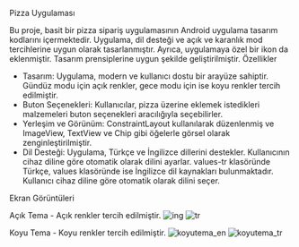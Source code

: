 Pizza Uygulaması

Bu proje, basit bir pizza sipariş uygulamasının Android uygulama tasarım kodlarını içermektedir. Uygulama, dil desteği ve açık ve karanlık mod tercihlerine uygun olarak tasarlanmıştır. Ayrıca, uygulamaya özel bir ikon da eklenmiştir. Tasarım prensiplerine uygun şekilde geliştirilmiştir.
Özellikler
 - Tasarım: Uygulama, modern ve kullanıcı dostu bir arayüze sahiptir. Gündüz modu için açık renkler, gece modu için ise koyu renkler tercih edilmiştir.
 - Buton Seçenekleri: Kullanıcılar, pizza üzerine eklemek istedikleri malzemeleri buton seçenekleri aracılığıyla seçebilirler.
 - Yerleşim ve Görünüm: ConstraintLayout kullanılarak düzenlenmiş ve ImageView, TextView ve Chip gibi öğelerle görsel olarak zenginleştirilmiştir.
 - Dil Desteği: Uygulama, Türkçe ve İngilizce dillerini destekler. Kullanıcının cihaz diline göre otomatik olarak dilini ayarlar. values-tr klasöründe Türkçe, values klasöründe ise İngilizce dil kaynakları bulunmaktadır. Kullanıcı cihaz diline göre otomatik olarak dilini seçer.

Ekran Görüntüleri

Açık Tema - Açık renkler tercih edilmiştir.
![ing](https://github.com/SemihGul5/PizzaTasarim/assets/133046330/25ed57e1-ad5c-4398-8021-7482bdaa1fd6)
![tr](https://github.com/SemihGul5/PizzaTasarim/assets/133046330/d58ba15b-5f48-4367-b156-9050deb06a37)

Koyu Tema - Koyu renkler tercih edilmiştir.
![koyutema_en](https://github.com/SemihGul5/PizzaTasarim/assets/133046330/08e5f68f-0120-4fe4-8138-900fbac17440)
![koyutema_tr](https://github.com/SemihGul5/PizzaTasarim/assets/133046330/3300ec73-39d9-41da-a274-af94e728515e)




